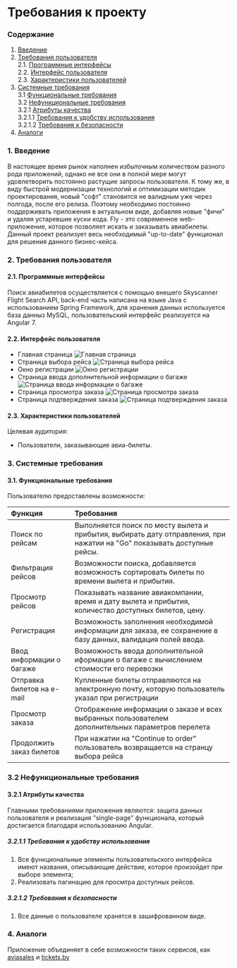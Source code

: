 # Требования к проекту
### Содержание
1. [Введение](#1)
2. [Требования пользователя](#2) <br>
  2.1. [Программные интерфейсы](#2.1) <br>
  2.2. [Интерфейс пользователя](#2.2) <br>
  2.3. [Характеристики пользователей](#2.3) <br>
3. [Системные требования](#3) <br>
  3.1 [Функциональные требования](#3.1) <br>
  3.2 [Нефункциональные требования](#3.2) <br>
    3.2.1 [Атрибуты качества](#3.2.1) <br>
      3.2.1.1 [Требования к удобству использования](#3.2.1.1) <br>
      3.2.1.2 [Требования к безопасности](#3.2.1.2) <br>
 4. [Аналоги](#4) <br>
 
 ### 1. Введение <a name="1"></a>
В настоящее время рынок наполнен избыточным количеством разного рода приложений, однако не все они в полной мере могут удовлетворить постоянно растущие запросы пользователя. К тому же, в виду быстрой модернизации технологий и оптимизации методик проектирования, новый "софт" становится не валидным уже через полгода, после его релиза. Поэтому необходимо постоянно поддерживать приложения в актуальном виде, добавляя новые "фичи" и удаляя устаревшие куски кода. Fly - это современное web-приложение, которое позволяет искать и заказывать авиабилеты. Данный проект реализует весь необходимый "up-to-date" функционал для решения данного бизнес-кейса.     
### 2. Требования пользователя <a name="2"></a>
#### 2.1. Программные интерфейсы <a name="2.1"></a>
Поиск авиабилетов осуществляется с помощью внешего Skyscanner Flight Search API, back-end часть написана на языке Java с использованием Spring Framework, для хранения данных используется база данныз MySQL, пользовательский интерфейс реализуется на Angular 7.
#### 2.2. Интерфейс пользователя <a name="2.2"></a>
- Главная страница
  ![Главная страница](https://raw.githubusercontent.com/MaximUlianov/Fly-project/master/documentation/mockups/Page_1.png)
- Страница выбора рейса
  ![Страница выбора рейса](https://raw.githubusercontent.com/MaximUlianov/Fly-project/master/documentation/mockups/Page_2.png)
- Окно регистрации
  ![Окно регистрации](https://raw.githubusercontent.com/MaximUlianov/Fly-project/master/documentation/mockups/Page_4.png)
- Страница ввода дополнительной информации о багаже
  ![Страница ввода информации о багаже](https://raw.githubusercontent.com/MaximUlianov/Fly-project/master/documentation/mockups/Page_3.png)
- Страница просмотра заказа 
  ![Страница просмотра заказа](https://raw.githubusercontent.com/MaximUlianov/Fly-project/master/documentation/mockups/Page_3.png)
- Страница подтверждения заказа
  ![Страница подтверждения заказа](https://raw.githubusercontent.com/MaximUlianov/Fly-project/master/documentation/mockups/Page_6.png) 

#### 2.3. Характеристики пользователей <a name="2.3"></a>
Целевая аудитория:
* Пользователи, заказывающие авиа-билеты.

### 3. Системные требования <a name="3"></a>
#### 3.1. Функциональные требования <a name="3.1"></a>
Пользователю предоставлены возможности:

| Функция | Требования | 
|:---|:---|
| Поиск по рейсам | Выполняется поиск по месту вылета и прибытия, выбирать дату отправления, при нажатии на "Go" показывать доступные рейсы. |
| Фильтрация рейсов | Возможности поиска, добавляется возможность сортировать билеты по времени вылета и прибытия. |
| Просмотр рейсов | Показывать название авиакомпании, время и дату вылета и прибытия, количество доступных билетов, цену. |
| Регистрация | Возможность заполнения необходимой информации для заказа, ее сохранение в базу данных, валидация полей ввода. |
| Ввод информации о багаже | Возможность ввода дополнительной иформации о багаже с вычислением стоимости его перевозки |
| Отправка билетов на e-mail | Купленные билеты отправляются на электронную почту, которую пользователь указал при регистрации |
| Просмотр заказа| Отображение информации о заказе и всех выбранных пользователем дополнительных параметров перелета | 
| Продолжить заказ билетов| При нажатии на "Continue to order" пользователь возвращается на странцу выбора рейса |

### 3.2 Нефункциональные требования <a name="3.2"></a>
#### 3.2.1 Атрибуты качества <a name="3.2.1"></a>
Главными требованиями приложения являются: защита данных пользователя и реализация "single-page" функционала, который достигается благодаря использованию Angular.
##### 3.2.1.1 Требования к удобству использования <a name="3.2.1.1"></a>
1. Все функциональные элементы пользовательского интерфейса имеют названия, описывающие действие, которое произойдет при выборе элемента;
2. Реализовать пагинацию для просмтра доступных рейсов.
##### 3.2.1.2 Требования к безопасности <a name="3.2.1.2"></a>
1. Все данные о пользователе хранятся в зашифрованном виде.

### 4. Аналоги <a name="4"></a>
Приложение объединяет в себе возможности таких сервисов, как [aviasales](https://www.aviasales.by/) и [tickets.by](https://tickets.by/)